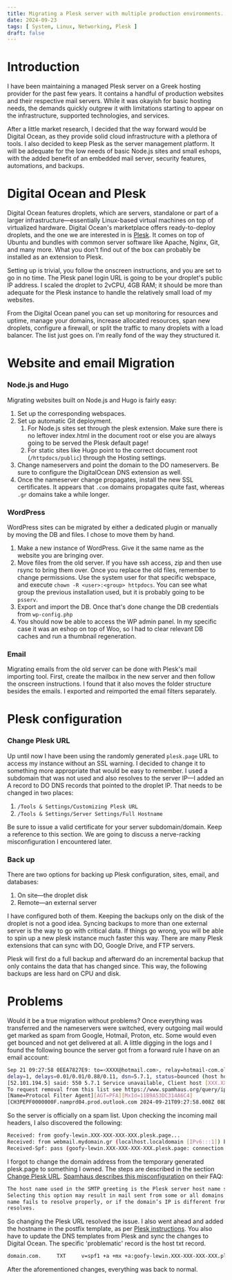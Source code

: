 ```yaml
---
title: Migrating a Plesk server with multiple production environments.
date: 2024-09-23
tags: [ System, Linux, Networking, Plesk ]
draft: false
---
```


# Introduction

I have been maintaining a managed Plesk server on a Greek hosting provider for the past few years. It contains a handful
of production websites and their respective mail servers. While it was okayish for basic hosting needs, the demands
quickly outgrew it with limitations starting to appear on the infrastructure, supported technologies, and services.

After a little market research, I decided that the way forward would be Digital Ocean, as they provide solid cloud
infrastructure with a plethora of tools. I also decided to keep Plesk as the server
management platform. It will be adequate for the low needs of basic Node.js sites and small eshops, with the
added benefit of an embedded mail server, security features, automations, and backups.

# Digital Ocean and Plesk

Digital Ocean features droplets, which are servers, standalone or part of a larger infrastructure—essentially
Linux-based virtual machines on top of virtualized hardware. Digital Ocean's marketplace offers ready-to-deploy
droplets, and the one we are interested in is [Plesk](https://marketplace.digitalocean.com/apps/plesk). It comes on top
of Ubuntu and bundles with common server software like Apache, Nginx, Git, and many more. What you don't find out of the
box can probably be installed as an extension to Plesk.

Setting up is trivial, you follow the onscreen instructions, and you are set to go in no time. The Plesk panel login URL
is going to be your droplet's public IP address. I scaled the droplet to 2vCPU, 4GB RAM; it should be more than adequate
for the Plesk instance to handle the relatively small load of my websites.

From the Digital Ocean panel you can set up monitoring for resources and uptime, manage your domains, increase allocated
resources, span new droplets, configure a firewall, or split the traffic to many droplets with a load balancer. The list
just goes on. I'm really fond of the way they structured it.

# Website and email Migration

### Node.js and Hugo

Migrating websites built on Node.js and Hugo is fairly easy:

1. Set up the corresponding webspaces.
2. Set up automatic Git deployment.
   1. For Node.js sites set through the plesk extension. Make sure there is no leftover index.html in the document root
      or else you are always going to be served the Plesk default page!
   2. For static sites like Hugo point to the correct document root (`/httpdocs/public`) through the Hosting settings.
3. Change nameservers and point the domain to the DO nameservers. Be sure to configure the DigitalOcean DNS extension as
   well.
4. Once the nameserver change propagates, install the new SSL certificates. It appears that `.com` domains propagates
   quite fast, whereas `.gr` domains take a while longer.

### WordPress

WordPress sites can be migrated by either a dedicated plugin or manually by moving the DB and files. I chose to move
them by hand.

1. Make a new instance of WordPress. Give it the same name as the website you are bringing over.
2. Move files from the old server. If you have ssh access, zip and then use rsync to bring them over. Once you replace
   the old files, remember to change permissions. Use the system user for that specific webspace, and execute
   `chown -R <user>:<group> httpdocs`. You can see what group the previous installation used, but it is probably going
   to be `psserv`.
3. Export and import the DB. Once that's done change the DB credentials from `wp-config.php`
4. You should now be able to access the WP admin panel. In my specific case it was an eshop on top of Woo,
   so I had to clear relevant DB caches and run a thumbnail regeneration.

### Email

Migrating emails from the old server can be done with Plesk's mail importing tool. First, create the mailbox in the new
server and then follow the onscreen instructions. I found that it also moves the folder structure besides the emails.
I exported and reimported the email filters separately.

# Plesk configuration

### Change Plesk URL

Up until now I have been using the randomly generated `plesk.page` URL to access my instance without an SSL warning. I
decided to change it to something more appropriate that would be easy to remember. I used a subdomain that was not used
and also resolves to the server IP—I added an A record to DO DNS records that pointed to the droplet IP. That needs to
be changed in two places:

1. `/Tools & Settings/Customizing Plesk URL`
2. `/Tools & Settings/Server Settings/Full Hostname`

Be sure to issue a valid certificate for your server subdomain/domain. Keep a reference to this section. We are going to
discuss a nerve-racking misconfiguration I encountered later.

### Back up

There are two options for backing up Plesk configuration, sites, email, and databases:

1. On site—the droplet disk
2. Remote—an external server

I have configured both of them. Keeping the backups only on the disk of the droplet is not a good idea. Syncing backups
to more than one external server is the way to go with critical data. If things go wrong, you will be able to spin up
a new plesk instance much faster this way. There are many Plesk extensions that can sync with DO, Google Drive, and FTP
servers.

Plesk will first do a full backup and afterward do an incremental backup that only contains the data that has changed
since. This way, the following backups are less hard on CPU and disk.

# Problems

Would it be a true migration without problems? Once everything was transferred and the nameservers were switched, every
outgoing mail would get marked as spam from Google, Hotmail, Proton, etc. Some would even get bounced and not get
delivered at all. A little digging in the logs and I found the following bounce the server got from a forward rule I
have on an email account:

```bash
Sep 21 09:27:58 0EEA7827E9: to=<XXXX@hotmail.com>, relay=hotmail-com.olc.protection.outlook.com[52.101.194.5]:25,
delay=1, delays=0.01/0.01/0.88/0.11, dsn=5.7.1, status=bounced (host hotmail-com.olc.protection.outlook.com
[52.101.194.5] said: 550 5.7.1 Service unavailable, Client host [XXX.XXX.XXX.XXX] blocked using Spamhaus. 
To request removal from this list see https://www.spamhaus.org/query/ip/XXX.XXX.XXX.XXX (AS3130). 
[Name=Protocol Filter Agent][AGT=PFA][MxId=11B9A53DC314A6C4] 
[CH3PEPF0000000F.namprd04.prod.outlook.com 2024-09-21T09:27:58.008Z 08DCD29EEC0C7774] (in reply to MAIL FROM command))
```

So the server is officially on a spam list. Upon checking the incoming mail headers, I also discovered the following:

```bash
Received: from goofy-lewin.XXX-XXX-XXX-XXX.plesk.page...
Received: from webmail.mydomain.gr (localhost.localdomain [IPv6:::1]) by goofy-lewin.XXX-XXX-XXX-XXX.plesk.page (Postfix) 
Received-Spf: pass (goofy-lewin.XXX-XXX-XXX-XXX.plesk.page: connection is authenticated)
```

I forgot to change the domain address from the temporary generated plesk.page to something I owned. The steps are
described in the section [Change Plesk URL](#change-plesk-url).
[Spamhaus describes this misconfiguration](https://www.spamhaus.org/faqs/combined-spam-sources-css/#misconfigured-plesk-hosts-in-css)
on their FAQ:

```md
The host name used in the SMTP greeting is the Plesk server host name specified in Tools & Settings > Server Settings.
Selecting this option may result in mail sent from some or all domains being marked as spam if the Plesk server host
name fails to resolve properly, or if the domain’s IP is different from the one to which the Plesk server host name
resolves.
```

So changing the Plesk URL resolved the issue. I also went ahead and added the hostname in the postfix template, as per
[Plesk instructions](https://support.plesk.com/hc/en-us/articles/12377559724567-How-to-change-the-hostname-and-SMTP-banner-in-Postfix-on-a-Plesk-server).
You also have to update the DNS templates from Plesk and sync the changes to Digital Ocean. The specific 'problematic'
record is the host txt record.

```bash
domain.com.		TXT 	v=spf1 +a +mx +a:goofy-lewin.XXX-XXX-XXX-XXX.plesk.page -all
```

After the aforementioned changes, everything was back to normal.
